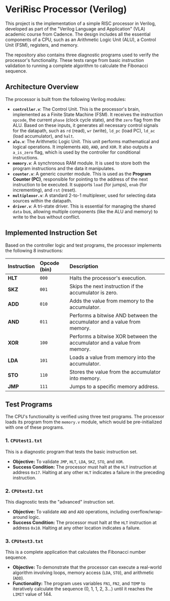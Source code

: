 # VeriRisc Processor (Verilog)

This project is the implementation of a simple RISC processor in Verilog, developed as part of the "Verilog Language and Application" (VLA) academic course from Cadence. The design includes all the essential components of a CPU, such as an Arithmetic Logic Unit (ALU), a Control Unit (FSM), registers, and memory.

The repository also contains three diagnostic programs used to verify the processor's functionality. These tests range from basic instruction validation to running a complete algorithm to calculate the Fibonacci sequence.

## Architecture Overview

The processor is built from the following Verilog modules:

* **`controller.v`**: The Control Unit. This is the processor's brain, implemented as a Finite State Machine (FSM). It receives the instruction `opcode`, the current `phase` (clock cycle state), and the `zero` flag from the ALU. Based on these inputs, it generates all necessary control signals for the datapath, such as `rd` (read), `wr` (write), `ld_pc` (load PC), `ld_ac` (load accumulator), and `halt`.
* **`alu.v`**: The Arithmetic Logic Unit. This unit performs mathematical and logical operations. It implements `ADD`, `AND`, and `XOR`. It also outputs a `a_is_zero` flag, which is used by the controller for conditional instructions.
* **`memory.v`**: A synchronous RAM module. It is used to store both the program instructions and the data it manipulates.
* **`counter.v`**: A generic counter module. This is used as the **Program Counter (PC)**, responsible for pointing to the address of the next instruction to be executed. It supports `load` (for jumps), `enab` (for incrementing), and `rst` (reset).
* **`multiplexor.v`**: A standard 2-to-1 multiplexer, used for selecting data sources within the datapath.
* **`driver.v`**: A tri-state driver. This is essential for managing the shared `data` bus, allowing multiple components (like the ALU and memory) to write to the bus without conflict.

## Implemented Instruction Set

Based on the controller logic and test programs, the processor implements the following 8 instructions:

| Instruction | Opcode (bin) | Description |
| :--- | :--- | :--- |
| **HLT** | `000` | Halts the processor's execution. |
| **SKZ** | `001` | Skips the next instruction if the accumulator is zero. |
| **ADD** | `010` | Adds the value from memory to the accumulator. |
| **AND** | `011` | Performs a bitwise AND between the accumulator and a value from memory. |
| **XOR** | `100` | Performs a bitwise XOR between the accumulator and a value from memory. |
| **LDA** | `101` | Loads a value from memory into the accumulator. |
| **STO** | `110` | Stores the value from the accumulator into memory. |
| **JMP** | `111` | Jumps to a specific memory address. |

## Test Programs

The CPU's functionality is verified using three test programs. The processor loads its program from the `memory.v` module, which would be pre-initialized with one of these programs.

### 1. `CPUtest1.txt`
This is a diagnostic program that tests the basic instruction set.
* **Objective:** To validate `JMP`, `HLT`, `LDA`, `SKZ`, `STO`, and `XOR`.
* **Success Condition:** The processor must halt at the `HLT` instruction at address `0x17`. Halting at any other `HLT` indicates a failure in the preceding instruction.

### 2. `CPUtest2.txt`
This diagnostic tests the "advanced" instruction set.
* **Objective:** To validate `AND` and `ADD` operations, including overflow/wrap-around logic.
* **Success Condition:** The processor must halt at the `HLT` instruction at address `0x10`. Halting at any other location indicates a failure.

### 3. `CPUtest3.txt`
This is a complete application that calculates the Fibonacci number sequence.
* **Objective:** To demonstrate that the processor can execute a real-world algorithm involving loops, memory access (`LDA`, `STO`), and arithmetic (`ADD`).
* **Functionality:** The program uses variables `FN1`, `FN2`, and `TEMP` to iteratively calculate the sequence (0, 1, 1, 2, 3...) until it reaches the `LIMIT` value of 144.
